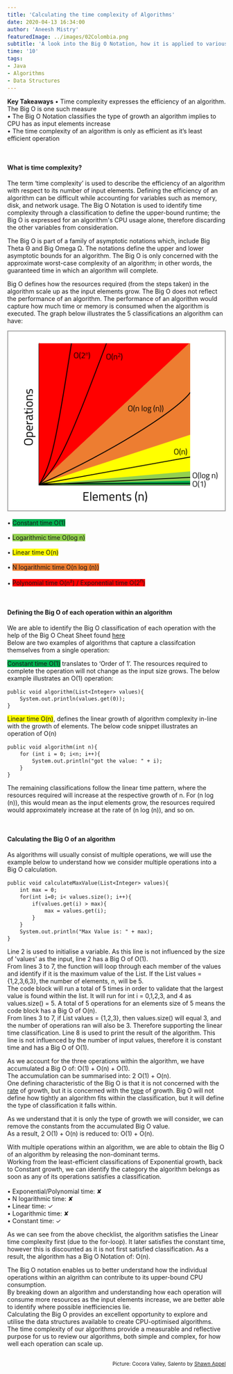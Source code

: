 ```yaml
---
title: 'Calculating the time complexity of Algorithms'
date: 2020-04-13 16:34:00
author: 'Aneesh Mistry'
featuredImage: ../images/02Colombia.png
subtitle: 'A look into the Big O Notation, how it is applied to various data structures in Java and how it can be used to calculate the efficiency of an algorithm.'
time: '10'
tags:
- Java
- Algorithms
- Data Structures
---
```


<strong>Key Takeaways</strong>
&#8226; Time complexity expresses the efficiency of an algorithm. The Big O is one such measure<br>
&#8226; The Big O Notation classifies the type of growth an algorithm implies to CPU has as input elements increase<br>
&#8226; The time complexity of an algorithm is only as efficient as it’s least efficient operation<br>


<br>
<h4>What is time complexity?</h4>
<p>
The term ‘time complexity’ is used to describe the efficiency of an algorithm with respect to its number of input elements. Defining the efficiency of an algorithm can be difficult while accounting for variables such as memory, disk, and network usage. The Big O Notation is used to identify time complexity through a classification to define the upper-bound runtime; the Big O is expressed for an algorithm's CPU usage alone, therefore discarding the other variables from consideration. </p>
<p>
The Big O is part of a family of asymptotic notations which, include Big Theta Θ and Big Omega Ω. The notations define the upper and lower asymptotic bounds for an algorithm. The Big O is only concerned with the approximate worst-case complexity of an algorithm; in other words, the guaranteed time in which an algorithm will complete.</p>
<p>
Big O defines how the resources required (from the steps taken) in the algorithm scale up as the input elements grow. The Big O does not reflect the performance of an algorithm. The performance of an algorithm would capture how much time or memory is consumed when the algorithm is executed.
The graph below illustrates the 5 classifications an algorithm can have:</p>


![Big O categorization](../../src/images/002Graph.png)

&#8226; <span style="background-color: rgb(0,176,80)">Constant time O(1)</span><br><br>
&#8226; <span style="background-color: rgb(146,208,80)">Logarithmic time O(log n)</span><br><br>
&#8226; <span style="background-color: #FFFF00">Linear time O(n)</span><br><br>
&#8226; <span style="background-color: rgb(237,125,49)">N logarithmic time O(n log (n))</span><br><br>
&#8226; <span style="background-color: rgb(255,0,0)">Polynomial time O(n&sup2;) / Exponential time O(2<sup>n</sup>)</span><br>


<br>
<h4>Defining the Big O of each operation within an algorithm</h4>
<p>

We are able to identify the Big O classification of each operation with the help of the Big O Cheat Sheet found <a target="_blank" href="https://www.bigocheatsheet.com/">here</a><br>
Below are two examples of algorithms that capture a classifcation themselves from a single operation:<br>

<span style="background-color: rgb(0,176,80)">Constant time O(1)</span> translates to ‘Order of 1’. The resources required to complete the operation will not change as the input size grows. The below example illustrates an O(1) operation:<br>
</p>

```java{numberLines: true}
public void algorithm(List<Integer> values){
    System.out.println(values.get(0));
}
```

<p>
<span style="background-color: #FFFF00">Linear time O(n)</span>, defines the linear growth of algorithm complexity in-line with the growth of elements. The below code snippet illustrates an operation of O(n)<br>
</p>

```java{numberLines: true}
public void algorithm(int n){
    for (int i = 0; i<n; i++){
        System.out.println("got the value: " + i);
    }
}

```
<p>
The remaining classifications follow the linear time pattern, where the resources required will increase at the respective growth of n. For (n log (n)), this would mean as the input elements grow, the resources required would approximately increase at the rate of (n log (n)), and so on.
</p>
<br>
<h4>Calculating the Big O of an algorithm</h4>
<p>
As algorithms will usually consist of multiple operations, we will use the example below to understand how we consider multiple operations into a Big O calculation.<br>
</p>

```java{numberLines: true}
public void calculateMaxValue(List<Integer> values){
    int max = 0;
    for(int i=0; i< values.size(); i++){
        if(values.get(i) > max){
            max = values.get(i);
        }
    }
    System.out.println("Max Value is: " + max);
}

```


<p>
Line 2 is used to initialise a variable. As this line is not influenced by the size of 'values' as the input, line 2 has a Big O of O(1). <br>
From lines 3 to 7, the function will loop through each member of the values and identify if it is the maximum value of the List. If the List values = {1,2,3,6,3}, the number of elements, n, will be 5. <br>
The code block will run a total of 5 times in order to validate that the largest value is found within the list. It will run for int i = 0,1,2,3, and 4 as values.size() = 5. A total of 5 operations for an elements size of 5 means the code block has a Big O of O(n).<br>
From lines 3 to 7, if List values = {1,2,3}, then values.size() will equal 3, and the number of operations ran will also be 3. Therefore supporting the linear time classification.
Line 8 is used to print the result of the algorithm. This line is not influenced by the number of input values, therefore it is constant time and has a Big O of O(1).
</p>
<p>
As we account for the three operations within the algorithm, we have accumulated a Big O of: O(1) + O(n) + O(1).<br>
The accumulation can be summarised into: 2 O(1) + O(n).<br>
One defining characteristic of the Big O is that it is not concerned with the <u>rate</u> of growth, but it is concerned with the <u>type</u> of growth. Big O will not define how tightly an algorithm fits within the classification, but it will define the type of classification it falls within.</p>
As we understand that it is only the type of growth we will consider, we can remove the constants from the accumulated Big O value.<br>
As a result, 2 O(1) + O(n) is reduced to: O(1) + O(n).<br>
<p>
With multiple operations within an algorithm, we are able to obtain the Big O of an algorithm by releasing the non-dominant terms.<br>
Working from the least-efficient classifications of Exponential growth, back to Constant growth, we can identify the category the algorithm belongs as soon as any of its operations satisfies a classification.<br><br>
&#8226; Exponential/Polynomial time: &#10008;<br>
&#8226; N logarithmic time: &#10008;<br>
&#8226; Linear time: &#10003;<br>
&#8226; Logarithmic time: &#10008;<br>
&#8226; Constant time: &#10003;
</p>
<p>
As we can see from the above checklist, the algorithm satisfies the Linear time complexity first (due to the for-loop). It later satisfies the constant time, however this is discounted as it is not first satisfied classification. As a result, the algorithm has a Big O Notation of: O(n).<br>
</p>
<p>
The Big O notation enables us to better understand how the individual operations within an algrithm can contribute to its upper-bound CPU consumption.<br>
By breaking down an algorithm and understanding how each operation will consume more resources as the input elements increase, we are better able to identify where possible inefficiencies lie.<br>
Calculating the Big O provides an excellent opportunity to explore and utilise the data structures available to create CPU-optimised algorithms.<br>
The time complexity of our algorithms provide a measurable and reflective purpose for us to review our algorithms, both simple and complex, for how well each operation can scale up.
</p>
<br>
<small style="float: right;" >Picture: Cocora Valley, Salento by <a target="_blank" href="https://unsplash.com/@shawn_appel">Shawn Appel</small></a><br>

